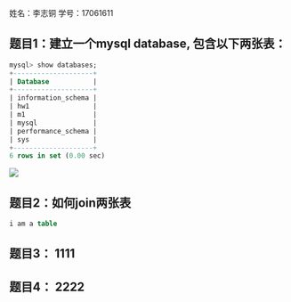 姓名：李志铜
学号：17061611


## 题目1：建立一个mysql database, 包含以下两张表：

```sql
mysql> show databases;
+--------------------+
| Database           |
+--------------------+
| information_schema |
| hw1                |
| m1                 |
| mysql              |
| performance_schema |
| sys                |
+--------------------+
6 rows in set (0.00 sec)

```


![](https://github.com/spicychicken9/mysql-test-1/blob/master/%E8%AF%BE%E8%A1%A8.pn)

## 题目2：如何join两张表

```sql
i am a table
```

## 题目3： 1111

## 题目4： 2222
